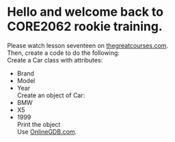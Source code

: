 # Hello and welcome back to CORE2062 rookie training.

Please watch lesson seventeen on [thegreatcourses.com](thegreatcourses.com).  
Then, create a code to do the following:  
Create a Car class with attributes:
- Brand  
- Model  
- Year  
Create an object of Car:  
- BMW  
- X5  
- 1999  
Print the object  
Use [OnlineGDB.com](OnlineGDB.com).
